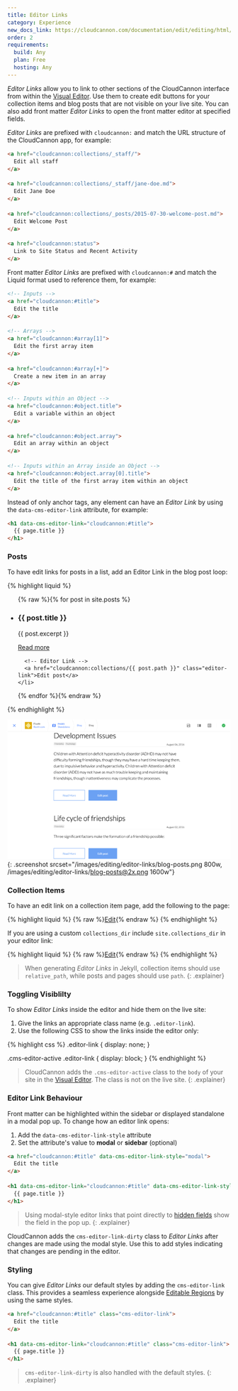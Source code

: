 ```yaml
---
title: Editor Links
category: Experience
new_docs_link: https://cloudcannon.com/documentation/edit/editing/html/#editor-links
order: 2
requirements:
  build: Any
  plan: Free
  hosting: Any
---
```


*Editor Links* allow you to link to other sections of the CloudCannon interface from within the [Visual Editor](/editing/editors/visual-editor/). Use them to create edit buttons for your collection items and blog posts that are not visible on your live site. You can also add front matter *Editor Links* to open the front matter editor at specified fields.

*Editor Links* are prefixed with `cloudcannon:` and match the URL structure of the CloudCannon app, for example:

```html
<a href="cloudcannon:collections/_staff/">
  Edit all staff
</a>

<a href="cloudcannon:collections/_staff/jane-doe.md">
  Edit Jane Doe
</a>

<a href="cloudcannon:collections/_posts/2015-07-30-welcome-post.md">
  Edit Welcome Post
</a>

<a href="cloudcannon:status">
  Link to Site Status and Recent Activity
</a>
```

Front matter *Editor Links* are prefixed with `cloudcannon:#` and match the Liquid format used to reference them, for example:

```html
<!-- Inputs -->
<a href="cloudcannon:#title">
  Edit the title
</a>

<!-- Arrays -->
<a href="cloudcannon:#array[1]">
  Edit the first array item
</a>

<a href="cloudcannon:#array[+]">
  Create a new item in an array
</a>

<!-- Inputs within an Object -->
<a href="cloudcannon:#object.title">
  Edit a variable within an object
</a>

<a href="cloudcannon:#object.array">
  Edit an array within an object
</a>

<!-- Inputs within an Array inside an Object -->
<a href="cloudcannon:#object.array[0].title">
  Edit the title of the first array item within an object
</a>
```

Instead of only anchor tags, any element can have an *Editor Link* by using the `data-cms-editor-link` attribute, for example:

```html
<h1 data-cms-editor-link="cloudcannon:#title">
  {{ page.title }}
</h1>
```


### Posts

To have edit links for posts in a list, add an Editor Link in the blog post loop:

{% highlight liquid %}
<ul class="blog-posts">
  {% raw %}{% for post in site.posts %}
    <li class="blog-post">
      <h3>{{ post.title }}</h3>
      <p>{{ post.excerpt }}</p>
      <a href="{{ post.url }}">Read more</a>

      <!-- Editor Link -->
      <a href="cloudcannon:collections/{{ post.path }}" class="editor-link">Edit post</a>
    </li>
  {% endfor %}{% endraw %}
</ul>
{% endhighlight %}

![CloudCannon blog posts with edit buttons](/images/editing/editor-links/blog-posts.png){: .screenshot srcset="/images/editing/editor-links/blog-posts.png 800w, /images/editing/editor-links/blog-posts@2x.png 1600w"}

### Collection Items

To have an edit link on a collection item page, add the following to the page:

{% highlight liquid %}
{% raw %}<a href="cloudcannon:collections/{{ page.relative_path }}" class="editor-link">Edit</a>{% endraw %}
{% endhighlight %}

If you are using a custom `collections_dir` include `site.collections_dir` in your editor link:

{% highlight liquid %}
{% raw %}<a href="cloudcannon:collections/{{ site.collections_dir }}/{{ page.relative_path }}" class="editor-link">Edit</a>{% endraw %}
{% endhighlight %}

> When generating *Editor Links* in Jekyll, collection items should use `relative_path`, while posts and pages should use `path`.
{: .explainer}

### Toggling Visiblilty

To show *Editor Links* inside the editor and hide them on the live site:

1. Give the links an appropriate class name (e.g. `.editor-link`).
2. Use the following CSS to show the links inside the editor only:

{% highlight css %}
.editor-link {
  display: none;
}

.cms-editor-active .editor-link {
  display: block;
}
{% endhighlight %}

> CloudCannon adds the `.cms-editor-active` class to the `body` of your site in the [Visual Editor](/editing/visual-editor/). The class is not on the live site.
{: .explainer}

### Editor Link Behaviour

Front matter can be highlighted within the sidebar or displayed standalone in a modal pop up. To change how an editor link opens:

1. Add the `data-cms-editor-link-style` attribute
2. Set the attribute's value to **modal** or **sidebar** (optional)

```html
<a href="cloudcannon:#title" data-cms-editor-link-style="modal">
  Edit the title
</a>

<h1 data-cms-editor-link="cloudcannon:#title" data-cms-editor-link-style="modal">
  {{ page.title }}
</h1>
```

> Using modal-style editor links that point directly to [hidden fields](/editing/editors/front-matter-editor/#hidden) show the field in the pop up.
{: .explainer}

CloudCannon adds the `cms-editor-link-dirty` class to *Editor Links* after changes are made using the modal style. Use this to add styles indicating that changes are pending in the editor.

### Styling

You can give *Editor Links* our default styles by adding the `cms-editor-link` class. This provides a seamless experience alongside [Editable Regions](/editing/interfaces/editable-regions/) by using the same styles.

```html
<a href="cloudcannon:#title" class="cms-editor-link">
  Edit the title
</a>

<h1 data-cms-editor-link="cloudcannon:#title" class="cms-editor-link">
  {{ page.title }}
</h1>
```

> `cms-editor-link-dirty` is also handled with the default styles.
{: .explainer}

